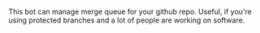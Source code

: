 This bot can manage merge queue for your github repo. Useful, if you're using protected branches and a lot of people are working on software.